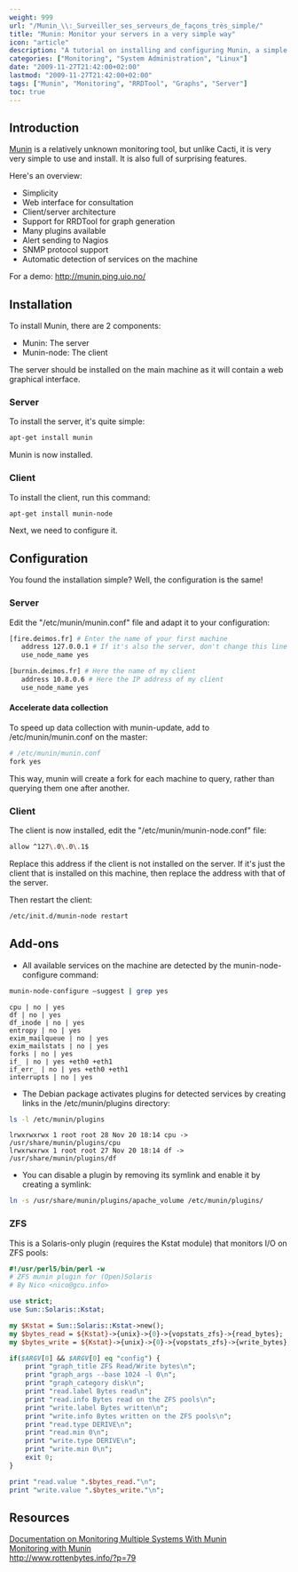 ```yaml
---
weight: 999
url: "/Munin_\\:_Surveiller_ses_serveurs_de_façons_très_simple/"
title: "Munin: Monitor your servers in a very simple way"
icon: "article"
description: "A tutorial on installing and configuring Munin, a simple yet powerful system monitoring tool that provides a web interface and supports client/server architecture."
categories: ["Monitoring", "System Administration", "Linux"]
date: "2009-11-27T21:42:00+02:00"
lastmod: "2009-11-27T21:42:00+02:00"
tags: ["Munin", "Monitoring", "RRDTool", "Graphs", "Server"]
toc: true
---
```


## Introduction

[Munin](https://munin.projects.linpro.no/wiki/PluginCat) is a relatively unknown monitoring tool, but unlike Cacti, it is very very simple to use and install. It is also full of surprising features.

Here's an overview:

- Simplicity
- Web interface for consultation
- Client/server architecture
- Support for RRDTool for graph generation
- Many plugins available
- Alert sending to Nagios
- SNMP protocol support
- Automatic detection of services on the machine

For a demo: http://munin.ping.uio.no/

## Installation

To install Munin, there are 2 components:

- Munin: The server
- Munin-node: The client

The server should be installed on the main machine as it will contain a web graphical interface.

### Server

To install the server, it's quite simple:

```bash
apt-get install munin
```

Munin is now installed.

### Client

To install the client, run this command:

```bash
apt-get install munin-node
```

Next, we need to configure it.

## Configuration

You found the installation simple? Well, the configuration is the same!

### Server

Edit the "/etc/munin/munin.conf" file and adapt it to your configuration:

```bash
[fire.deimos.fr] # Enter the name of your first machine
   address 127.0.0.1 # If it's also the server, don't change this line
   use_node_name yes 
```

```bash
[burnin.deimos.fr] # Here the name of my client
   address 10.8.0.6 # Here the IP address of my client
   use_node_name yes
```

#### Accelerate data collection

To speed up data collection with munin-update, add to /etc/munin/munin.conf on the master:

```bash
# /etc/munin/munin.conf
fork yes
```

This way, munin will create a fork for each machine to query, rather than querying them one after another.

### Client

The client is now installed, edit the "/etc/munin/munin-node.conf" file:

```bash
allow ^127\.0\.0\.1$
```

Replace this address if the client is not installed on the server. If it's just the client that is installed on this machine, then replace the address with that of the server.

Then restart the client:

```bash
/etc/init.d/munin-node restart
```

## Add-ons

- All available services on the machine are detected by the munin-node-configure command:

```bash
munin-node-configure –suggest | grep yes
```

```
cpu | no | yes
df | no | yes
df_inode | no | yes
entropy | no | yes
exim_mailqueue | no | yes
exim_mailstats | no | yes
forks | no | yes
if_ | no | yes +eth0 +eth1
if_err_ | no | yes +eth0 +eth1
interrupts | no | yes
```

- The Debian package activates plugins for detected services by creating links in the /etc/munin/plugins directory:

```bash
ls -l /etc/munin/plugins
```

```
lrwxrwxrwx 1 root root 28 Nov 20 18:14 cpu -> /usr/share/munin/plugins/cpu
lrwxrwxrwx 1 root root 27 Nov 20 18:14 df -> /usr/share/munin/plugins/df
```

- You can disable a plugin by removing its symlink and enable it by creating a symlink:

```bash
ln -s /usr/share/munin/plugins/apache_volume /etc/munin/plugins/
```

### ZFS

This is a Solaris-only plugin (requires the Kstat module) that monitors I/O on ZFS pools:

```perl
#!/usr/perl5/bin/perl -w
# ZFS munin plugin for (Open)Solaris
# By Nico <nico@gcu.info>

use strict;
use Sun::Solaris::Kstat;

my $Kstat = Sun::Solaris::Kstat->new();
my $bytes_read = ${Kstat}->{unix}->{0}->{vopstats_zfs}->{read_bytes};
my $bytes_write = ${Kstat}->{unix}->{0}->{vopstats_zfs}->{write_bytes};

if($ARGV[0] && $ARGV[0] eq "config") {
	print "graph_title ZFS Read/Write bytes\n";
	print "graph_args --base 1024 -l 0\n";
	print "graph_category disk\n";
	print "read.label Bytes read\n";
	print "read.info Bytes read on the ZFS pools\n";
	print "write.label Bytes written\n";
	print "write.info Bytes written on the ZFS pools\n";
	print "read.type DERIVE\n";
	print "read.min 0\n";
	print "write.type DERIVE\n";
	print "write.min 0\n";
	exit 0;
}

print "read.value ".$bytes_read."\n";
print "write.value ".$bytes_write."\n";
```

## Resources

[Documentation on Monitoring Multiple Systems With Munin](/pdf/monitoring_multiple_systems_with_munin.pdf)  
[Monitoring with Munin](/pdf/monitoring_with_munin.pdf)  
http://www.rottenbytes.info/?p=79
